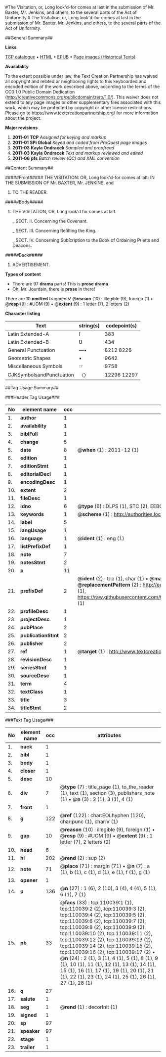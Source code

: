 #The Visitation, or, Long look'd-for comes at last in the submission of Mr. Baxter, Mr. Jenkins, and others, to the several parts of the Act of Uniformity.#
The Visitation, or, Long look'd-for comes at last in the submission of Mr. Baxter, Mr. Jenkins, and others, to the several parts of the Act of Uniformity.

##General Summary##

**Links**

[TCP catalogue](http://www.ota.ox.ac.uk/tcp/)  • 
[HTML](http://tei.it.ox.ac.uk/tcp/Texts-HTML/free/A49/A49694.html)  • 
[EPUB](http://tei.it.ox.ac.uk/tcp/Texts-EPUB/free/A49/A49694.epub) • 
[Page images (Historical Texts)](https://historicaltexts.jisc.ac.uk/eebo-27214303e)

**Availability**

To the extent possible under law, the Text Creation Partnership has waived all copyright and related or neighboring rights to this keyboarded and encoded edition of the work described above, according to the terms of the CC0 1.0 Public Domain Dedication (http://creativecommons.org/publicdomain/zero/1.0/). This waiver does not extend to any page images or other supplementary files associated with this work, which may be protected by copyright or other license restrictions. Please go to https://www.textcreationpartnership.org/ for more information about the project.

**Major revisions**

1. __2011-01__ __TCP__ *Assigned for keying and markup*
1. __2011-01__ __SPi Global__ *Keyed and coded from ProQuest page images*
1. __2011-03__ __Kayla Ondracek__ *Sampled and proofread*
1. __2011-03__ __Kayla Ondracek__ *Text and markup reviewed and edited*
1. __2011-06__ __pfs__ *Batch review (QC) and XML conversion*

##Content Summary##

#####Front#####
THE VISITATION: OR, Long look'd-for comes at laſt: IN THE SUBMISSION OF Mr. BAXTER, Mr. JENKINS, and
1. TO THE READER.

#####Body#####

1. THE VISITATION, OR, Long look'd for comes at laſt.

    _ SECT. II. Concerning the Covenant.

    _ SECT. III. Concerning Reſiſting the King.

    _ SECT. IV. Concerning Subſcription to the Book of Ordaining Prieſts and Deacons.

#####Back#####

1. ADVERTISEMENT.

**Types of content**

  * There are 97 **drama** parts! This is **prose drama**.
  * Oh, Mr. Jourdain, there is **prose** in there!

There are 10 **omitted** fragments! 
 @__reason__ (10) : illegible (9), foreign (1)  •  @__resp__ (9) : #UOM (9)  •  @__extent__ (9) : 1 letter (7), 2 letters (2)

**Character listing**


|Text|string(s)|codepoint(s)|
|---|---|---|
|Latin Extended-A|ſ|383|
|Latin Extended-B|Ʋ|434|
|General Punctuation|—•|8212 8226|
|Geometric Shapes|▪|9642|
|Miscellaneous Symbols|☞|9758|
|CJKSymbolsandPunctuation|〈〉|12296 12297|

##Tag Usage Summary##

###Header Tag Usage###

|No|element name|occ|attributes|
|---|---|---|---|
|1.|__author__|1||
|2.|__availability__|1||
|3.|__biblFull__|1||
|4.|__change__|5||
|5.|__date__|8| @__when__ (1) : 2011-12 (1)|
|6.|__edition__|1||
|7.|__editionStmt__|1||
|8.|__editorialDecl__|1||
|9.|__encodingDesc__|1||
|10.|__extent__|2||
|11.|__fileDesc__|1||
|12.|__idno__|6| @__type__ (6) : DLPS (1), STC (2), EEBO-CITATION (1), OCLC (1), VID (1)|
|13.|__keywords__|1| @__scheme__ (1) : http://authorities.loc.gov/ (1)|
|14.|__label__|5||
|15.|__langUsage__|1||
|16.|__language__|1| @__ident__ (1) : eng (1)|
|17.|__listPrefixDef__|1||
|18.|__note__|7||
|19.|__notesStmt__|2||
|20.|__p__|11||
|21.|__prefixDef__|2| @__ident__ (2) : tcp (1), char (1)  •  @__matchPattern__ (2) : ([0-9\-]+):([0-9IVX]+) (1), (.+) (1)  •  @__replacementPattern__ (2) : http://eebo.chadwyck.com/downloadtiff?vid=$1&page=$2 (1), https://raw.githubusercontent.com/textcreationpartnership/Texts/master/tcpchars.xml#$1 (1)|
|22.|__profileDesc__|1||
|23.|__projectDesc__|1||
|24.|__pubPlace__|2||
|25.|__publicationStmt__|2||
|26.|__publisher__|2||
|27.|__ref__|1| @__target__ (1) : http://www.textcreationpartnership.org/docs/. (1)|
|28.|__revisionDesc__|1||
|29.|__seriesStmt__|1||
|30.|__sourceDesc__|1||
|31.|__term__|4||
|32.|__textClass__|1||
|33.|__title__|3||
|34.|__titleStmt__|2||


###Text Tag Usage###

|No|element name|occ|attributes|
|---|---|---|---|
|1.|__back__|1||
|2.|__bibl__|1||
|3.|__body__|1||
|4.|__closer__|1||
|5.|__desc__|10||
|6.|__div__|7| @__type__ (7) : title_page (1), to_the_reader (1), text (1), section (3), publishers_note (1)  •  @__n__ (3) : 2 (1), 3 (1), 4 (1)|
|7.|__front__|1||
|8.|__g__|122| @__ref__ (122) : char:EOLhyphen (120), char:punc (1), char:V (1)|
|9.|__gap__|10| @__reason__ (10) : illegible (9), foreign (1)  •  @__resp__ (9) : #UOM (9)  •  @__extent__ (9) : 1 letter (7), 2 letters (2)|
|10.|__head__|6||
|11.|__hi__|202| @__rend__ (2) : sup (2)|
|12.|__note__|71| @__place__ (71) : margin (71)  •  @__n__ (7) : a (1), b (1), c (1), d (1), e (1), f (1), g (1)|
|13.|__opener__|1||
|14.|__p__|136| @__n__ (27) : 1 (6), 2 (10), 3 (4), 4 (4), 5 (1), 6 (1), 7 (1)|
|15.|__pb__|33| @__facs__ (33) : tcp:110039:1 (1), tcp:110039:2 (2), tcp:110039:3 (2), tcp:110039:4 (2), tcp:110039:5 (2), tcp:110039:6 (2), tcp:110039:7 (2), tcp:110039:8 (2), tcp:110039:9 (2), tcp:110039:10 (2), tcp:110039:11 (2), tcp:110039:12 (2), tcp:110039:13 (2), tcp:110039:14 (2), tcp:110039:15 (2), tcp:110039:16 (2), tcp:110039:17 (2)  •  @__n__ (24) : 2 (1), 3 (1), 4 (1), 5 (1), 8 (1), 9 (1), 10 (1), 11 (1), 12 (1), 13 (1), 14 (1), 15 (1), 16 (1), 17 (1), 19 (1), 20 (1), 21 (1), 22 (1), 23 (1), 24 (1), 25 (1), 26 (1), 27 (1), 28 (1)|
|16.|__q__|27||
|17.|__salute__|1||
|18.|__seg__|1| @__rend__ (1) : decorInit (1)|
|19.|__signed__|1||
|20.|__sp__|97||
|21.|__speaker__|97||
|22.|__stage__|1||
|23.|__trailer__|1||
